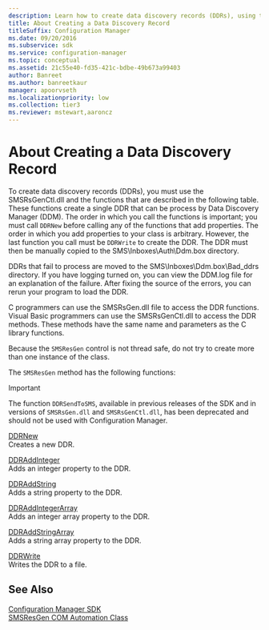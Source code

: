 ```yaml
---
description: Learn how to create data discovery records (DDRs), using the SMSRsGenCtl.dll and other functions.
title: About Creating a Data Discovery Record
titleSuffix: Configuration Manager
ms.date: 09/20/2016
ms.subservice: sdk
ms.service: configuration-manager
ms.topic: conceptual
ms.assetid: 21c55e40-fd35-421c-bdbe-49b673a99403
author: Banreet
ms.author: banreetkaur
manager: apoorvseth
ms.localizationpriority: low
ms.collection: tier3
ms.reviewer: mstewart,aaroncz 
---
```

# About Creating a Data Discovery Record
To create data discovery records (DDRs), you must use the SMSRsGenCtl.dll and the functions that are described in the following table. These functions create a single DDR that can be process by Data Discovery Manager (DDM). The order in which you call the functions is important; you must call `DDRNew` before calling any of the functions that add properties. The order in which you add properties to your class is arbitrary. However, the last function you call must be `DDRWrite` to create the DDR. The DDR must then be manually copied to the SMS\Inboxes\Auth\Ddm.box directory.  

 DDRs that fail to process are moved to the SMS\Inboxes\Ddm.box\Bad_ddrs directory. If you have logging turned on, you can view the DDM.log file for an explanation of the failure. After fixing the source of the errors, you can rerun your program to load the DDR.  

 C programmers can use the SMSRsGen.dll file to access the DDR functions. Visual Basic programmers can use the SMSRsGenCtl.dll to access the DDR methods. These methods have the same name and parameters as the C library functions.  

 Because the `SMSResGen` control is not thread safe, do not try to create more than one instance of the class.  

 The `SMSResGen` method has the following functions:  

> [!IMPORTANT]
>  The function `DDRSendToSMS`, available in previous releases of the SDK and in versions of `SMSRsGen.dll` and `SMSRsGenCtl.dll`, has been deprecated and should not be used with Configuration Manager.  

 [DDRNew](../../../../develop/reference/core/servers/configure/ddrnew.md)  
 Creates a new DDR.  

 [DDRAddInteger](../../../../develop/reference/core/servers/configure/ddraddinteger.md)  
 Adds an integer property to the DDR.  

 [DDRAddString](../../../../develop/reference/core/servers/configure/ddraddstring.md)  
 Adds a string property to the DDR.  

 [DDRAddIntegerArray](../../../../develop/reference/core/servers/configure/ddraddintegerarray.md)  
 Adds an integer array property to the DDR.  

 [DDRAddStringArray](../../../../develop/reference/core/servers/configure/ddraddstringarray.md)  
 Adds a string array property to the DDR.  

 [DDRWrite](../../../../develop/reference/core/servers/configure/ddrwrite.md)  
 Writes the DDR to a file.  

## See Also  
 [Configuration Manager SDK](../../../../develop/core/misc/system-center-configuration-manager-sdk.md)   
 [SMSResGen COM Automation Class](../../../../develop/reference/core/servers/configure/smsresgen-com-automation-class.md)
